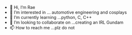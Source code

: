 - 👋 Hi, I’m Rae
- 👀 I’m interested in ... automotive engineering and cosplays
- 🌱 I’m currently learning ...python, C, C++
- 💞️ I’m looking to collaborate on ...creating an IRL Gundam
- 📫 How to reach me ...plz do not

<!---
SmithyGitty/SmithyGitty is a ✨ special ✨ repository because its `README.md` (this file) appears on your GitHub profile.
You can click the Preview link to take a look at your changes.
--->

